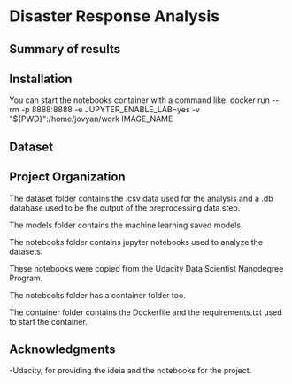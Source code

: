 # Disaster Response Analysis

## Summary of results


## Installation

You can start the notebooks container with a command like: docker run --rm -p 8888:8888 -e JUPYTER_ENABLE_LAB=yes -v "${PWD}":/home/jovyan/work IMAGE_NAME

## Dataset



## Project Organization

The dataset folder contains the .csv data used for the analysis and a .db database used to be the output of the preprocessing data step.

The models folder contains the machine learning saved models.

The notebooks folder contains jupyter notebooks used to analyze the datasets.

These notebooks were copied from the Udacity Data Scientist Nanodegree Program.

The notebooks folder has a container folder too.

The container folder contains the Dockerfile and the requirements.txt used to start the container.

## Acknowledgments

-Udacity, for providing the ideia and the notebooks for the project.
